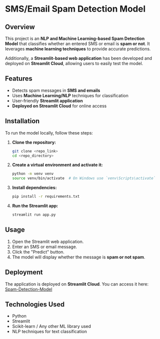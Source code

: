 # SMS/Email Spam Detection Model

## Overview
This project is an **NLP and Machine Learning-based Spam Detection Model** that classifies whether an entered SMS or email is **spam or not**. It leverages **machine learning techniques** to provide accurate predictions.

Additionally, a **Streamlit-based web application** has been developed and deployed on **Streamlit Cloud**, allowing users to easily test the model.

## Features
- Detects spam messages in **SMS and emails**
- Uses **Machine Learning/NLP** techniques for classification
- User-friendly **Streamlit application**
- **Deployed on Streamlit Cloud** for online access

## Installation
To run the model locally, follow these steps:

1. **Clone the repository:**
   ```sh
   git clone <repo_link>
   cd <repo_directory>
   ```

2. **Create a virtual environment and activate it:**
   ```sh
   python -m venv venv
   source venv/bin/activate  # On Windows use `venv\Scripts\activate`
   ```

3. **Install dependencies:**
   ```sh
   pip install -r requirements.txt
   ```

4. **Run the Streamlit app:**
   ```sh
   streamlit run app.py
   ```

## Usage
1. Open the Streamlit web application.
2. Enter an SMS or email message.
3. Click the "Predict" button.
4. The model will display whether the message is **spam or not spam**.

## Deployment
The application is deployed on **Streamlit Cloud**. You can access it here: [Spam-Detection-Model](<https://detection-spam-message.streamlit.app/>)

## Technologies Used
- Python
- Streamlit
- Scikit-learn / Any other ML library used
- NLP techniques for text classification
